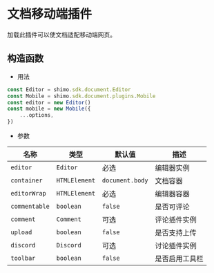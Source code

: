 # 文档移动端插件

加载此插件可以使文档适配移动端网页。

## 构造函数

-   用法

```js
const Editor = shimo.sdk.document.Editor
const Mobile = shimo.sdk.document.plugins.Mobile
const editor = new Editor()
const mobile = new Mobile({
    ...options,
})
```

-   参数

| 名称          | 类型          | 默认值          | 描述           |
| ------------- | ------------- | --------------- | -------------- |
| `editor`      | `Editor`      | 必选            | 编辑器实例     |
| `container`   | `HTMLElement` | `document.body` | 文档容器       |
| `editorWrap`  | `HTMLElement` | 必选            | 编辑器容器     |
| `commentable` | `boolean`     | `false`         | 是否可评论     |
| `comment`     | `Comment`     | 可选            | 评论插件实例   |
| `upload`      | `boolean`     | `false`         | 是否支持上传   |
| `discord`     | `Discord`     | 可选            | 讨论插件实例   |
| `toolbar`     | `boolean`     | `false`         | 是否启用工具栏 |
